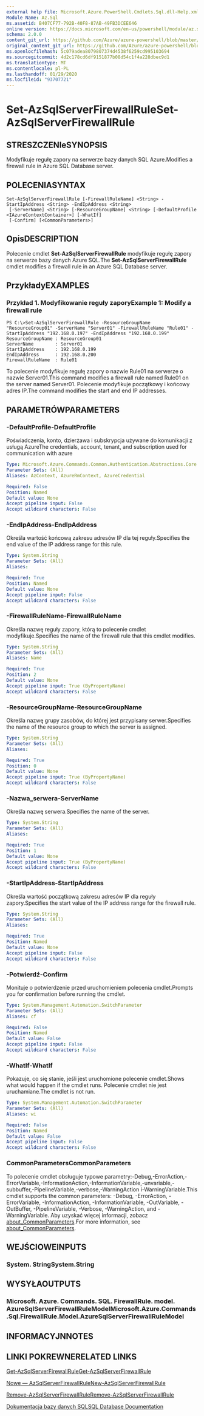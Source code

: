 ```yaml
---
external help file: Microsoft.Azure.PowerShell.Cmdlets.Sql.dll-Help.xml
Module Name: Az.Sql
ms.assetid: B407CF77-792B-40F8-87AB-49FB3DCEE646
online version: https://docs.microsoft.com/en-us/powershell/module/az.sql/set-azsqlserverfirewallrule
schema: 2.0.0
content_git_url: https://github.com/Azure/azure-powershell/blob/master/src/Sql/Sql/help/Set-AzSqlServerFirewallRule.md
original_content_git_url: https://github.com/Azure/azure-powershell/blob/master/src/Sql/Sql/help/Set-AzSqlServerFirewallRule.md
ms.openlocfilehash: 5c079adea8079807374d4538f6259cd995103694
ms.sourcegitcommit: 4d2c178cd6df9151877b08d54c1f4a228dbec9d1
ms.translationtype: MT
ms.contentlocale: pl-PL
ms.lasthandoff: 01/29/2020
ms.locfileid: "93707721"
---
```

# <span data-ttu-id="61b8d-101">Set-AzSqlServerFirewallRule</span><span class="sxs-lookup"><span data-stu-id="61b8d-101">Set-AzSqlServerFirewallRule</span></span>

## <span data-ttu-id="61b8d-102">STRESZCZENIe</span><span class="sxs-lookup"><span data-stu-id="61b8d-102">SYNOPSIS</span></span>
<span data-ttu-id="61b8d-103">Modyfikuje regułę zapory na serwerze bazy danych SQL Azure.</span><span class="sxs-lookup"><span data-stu-id="61b8d-103">Modifies a firewall rule in Azure SQL Database server.</span></span>

## <span data-ttu-id="61b8d-104">POLECENIA</span><span class="sxs-lookup"><span data-stu-id="61b8d-104">SYNTAX</span></span>

```
Set-AzSqlServerFirewallRule [-FirewallRuleName] <String> -StartIpAddress <String> -EndIpAddress <String>
 [-ServerName] <String> [-ResourceGroupName] <String> [-DefaultProfile <IAzureContextContainer>] [-WhatIf]
 [-Confirm] [<CommonParameters>]
```

## <span data-ttu-id="61b8d-105">Opis</span><span class="sxs-lookup"><span data-stu-id="61b8d-105">DESCRIPTION</span></span>
<span data-ttu-id="61b8d-106">Polecenie cmdlet **Set-AzSqlServerFirewallRule** modyfikuje regułę zapory na serwerze bazy danych Azure SQL.</span><span class="sxs-lookup"><span data-stu-id="61b8d-106">The **Set-AzSqlServerFirewallRule** cmdlet modifies a firewall rule in an Azure SQL Database server.</span></span>

## <span data-ttu-id="61b8d-107">Przykłady</span><span class="sxs-lookup"><span data-stu-id="61b8d-107">EXAMPLES</span></span>

### <span data-ttu-id="61b8d-108">Przykład 1. Modyfikowanie reguły zapory</span><span class="sxs-lookup"><span data-stu-id="61b8d-108">Example 1: Modify a firewall rule</span></span>
```
PS C:\>Set-AzSqlServerFirewallRule -ResourceGroupName "ResourceGroup01" -ServerName "Server01" -FirewallRuleName "Rule01" -StartIpAddress "192.168.0.197" -EndIpAddress "192.168.0.199"
ResourceGroupName : ResourceGroup01
ServerName        : Server01
StartIpAddress    : 192.168.0.199
EndIpAddress      : 192.168.0.200
FirewallRuleName  : Rule01
```

<span data-ttu-id="61b8d-109">To polecenie modyfikuje regułę zapory o nazwie Rule01 na serwerze o nazwie Server01.</span><span class="sxs-lookup"><span data-stu-id="61b8d-109">This command modifies a firewall rule named Rule01 on the server named Server01.</span></span>
<span data-ttu-id="61b8d-110">Polecenie modyfikuje początkowy i końcowy adres IP.</span><span class="sxs-lookup"><span data-stu-id="61b8d-110">The command modifies the start and end IP addresses.</span></span>

## <span data-ttu-id="61b8d-111">PARAMETRÓW</span><span class="sxs-lookup"><span data-stu-id="61b8d-111">PARAMETERS</span></span>

### <span data-ttu-id="61b8d-112">-DefaultProfile</span><span class="sxs-lookup"><span data-stu-id="61b8d-112">-DefaultProfile</span></span>
<span data-ttu-id="61b8d-113">Poświadczenia, konto, dzierżawa i subskrypcja używane do komunikacji z usługą Azure</span><span class="sxs-lookup"><span data-stu-id="61b8d-113">The credentials, account, tenant, and subscription used for communication with azure</span></span>

```yaml
Type: Microsoft.Azure.Commands.Common.Authentication.Abstractions.Core.IAzureContextContainer
Parameter Sets: (All)
Aliases: AzContext, AzureRmContext, AzureCredential

Required: False
Position: Named
Default value: None
Accept pipeline input: False
Accept wildcard characters: False
```

### <span data-ttu-id="61b8d-114">-EndIpAddress</span><span class="sxs-lookup"><span data-stu-id="61b8d-114">-EndIpAddress</span></span>
<span data-ttu-id="61b8d-115">Określa wartość końcową zakresu adresów IP dla tej reguły.</span><span class="sxs-lookup"><span data-stu-id="61b8d-115">Specifies the end value of the IP address range for this rule.</span></span>

```yaml
Type: System.String
Parameter Sets: (All)
Aliases:

Required: True
Position: Named
Default value: None
Accept pipeline input: False
Accept wildcard characters: False
```

### <span data-ttu-id="61b8d-116">-FirewallRuleName</span><span class="sxs-lookup"><span data-stu-id="61b8d-116">-FirewallRuleName</span></span>
<span data-ttu-id="61b8d-117">Określa nazwę reguły zapory, którą to polecenie cmdlet modyfikuje.</span><span class="sxs-lookup"><span data-stu-id="61b8d-117">Specifies the name of the firewall rule that this cmdlet modifies.</span></span>

```yaml
Type: System.String
Parameter Sets: (All)
Aliases: Name

Required: True
Position: 2
Default value: None
Accept pipeline input: True (ByPropertyName)
Accept wildcard characters: False
```

### <span data-ttu-id="61b8d-118">-ResourceGroupName</span><span class="sxs-lookup"><span data-stu-id="61b8d-118">-ResourceGroupName</span></span>
<span data-ttu-id="61b8d-119">Określa nazwę grupy zasobów, do której jest przypisany serwer.</span><span class="sxs-lookup"><span data-stu-id="61b8d-119">Specifies the name of the resource group to which the server is assigned.</span></span>

```yaml
Type: System.String
Parameter Sets: (All)
Aliases:

Required: True
Position: 0
Default value: None
Accept pipeline input: True (ByPropertyName)
Accept wildcard characters: False
```

### <span data-ttu-id="61b8d-120">-Nazwa_serwera</span><span class="sxs-lookup"><span data-stu-id="61b8d-120">-ServerName</span></span>
<span data-ttu-id="61b8d-121">Określa nazwę serwera.</span><span class="sxs-lookup"><span data-stu-id="61b8d-121">Specifies the name of the server.</span></span>

```yaml
Type: System.String
Parameter Sets: (All)
Aliases:

Required: True
Position: 1
Default value: None
Accept pipeline input: True (ByPropertyName)
Accept wildcard characters: False
```

### <span data-ttu-id="61b8d-122">-StartIpAddress</span><span class="sxs-lookup"><span data-stu-id="61b8d-122">-StartIpAddress</span></span>
<span data-ttu-id="61b8d-123">Określa wartość początkową zakresu adresów IP dla reguły zapory.</span><span class="sxs-lookup"><span data-stu-id="61b8d-123">Specifies the start value of the IP address range for the firewall rule.</span></span>

```yaml
Type: System.String
Parameter Sets: (All)
Aliases:

Required: True
Position: Named
Default value: None
Accept pipeline input: False
Accept wildcard characters: False
```

### <span data-ttu-id="61b8d-124">-Potwierdź</span><span class="sxs-lookup"><span data-stu-id="61b8d-124">-Confirm</span></span>
<span data-ttu-id="61b8d-125">Monituje o potwierdzenie przed uruchomieniem polecenia cmdlet.</span><span class="sxs-lookup"><span data-stu-id="61b8d-125">Prompts you for confirmation before running the cmdlet.</span></span>

```yaml
Type: System.Management.Automation.SwitchParameter
Parameter Sets: (All)
Aliases: cf

Required: False
Position: Named
Default value: False
Accept pipeline input: False
Accept wildcard characters: False
```

### <span data-ttu-id="61b8d-126">-WhatIf</span><span class="sxs-lookup"><span data-stu-id="61b8d-126">-WhatIf</span></span>
<span data-ttu-id="61b8d-127">Pokazuje, co się stanie, jeśli jest uruchomione polecenie cmdlet.</span><span class="sxs-lookup"><span data-stu-id="61b8d-127">Shows what would happen if the cmdlet runs.</span></span>
<span data-ttu-id="61b8d-128">Polecenie cmdlet nie jest uruchamiane.</span><span class="sxs-lookup"><span data-stu-id="61b8d-128">The cmdlet is not run.</span></span>

```yaml
Type: System.Management.Automation.SwitchParameter
Parameter Sets: (All)
Aliases: wi

Required: False
Position: Named
Default value: False
Accept pipeline input: False
Accept wildcard characters: False
```

### <span data-ttu-id="61b8d-129">CommonParameters</span><span class="sxs-lookup"><span data-stu-id="61b8d-129">CommonParameters</span></span>
<span data-ttu-id="61b8d-130">To polecenie cmdlet obsługuje typowe parametry:-Debug,-ErrorAction,-ErrorVariable,-InformationAction,-InformationVariable,-unvariable,-subbuffer,-PipelineVariable,-verbose,-WarningAction i-WarningVariable.</span><span class="sxs-lookup"><span data-stu-id="61b8d-130">This cmdlet supports the common parameters: -Debug, -ErrorAction, -ErrorVariable, -InformationAction, -InformationVariable, -OutVariable, -OutBuffer, -PipelineVariable, -Verbose, -WarningAction, and -WarningVariable.</span></span> <span data-ttu-id="61b8d-131">Aby uzyskać więcej informacji, zobacz [about_CommonParameters](https://go.microsoft.com/fwlink/?LinkID=113216).</span><span class="sxs-lookup"><span data-stu-id="61b8d-131">For more information, see [about_CommonParameters](https://go.microsoft.com/fwlink/?LinkID=113216).</span></span>

## <span data-ttu-id="61b8d-132">WEJŚCIOWE</span><span class="sxs-lookup"><span data-stu-id="61b8d-132">INPUTS</span></span>

### <span data-ttu-id="61b8d-133">System. String</span><span class="sxs-lookup"><span data-stu-id="61b8d-133">System.String</span></span>

## <span data-ttu-id="61b8d-134">WYSYŁA</span><span class="sxs-lookup"><span data-stu-id="61b8d-134">OUTPUTS</span></span>

### <span data-ttu-id="61b8d-135">Microsoft. Azure. Commands. SQL. FirewallRule. model. AzureSqlServerFirewallRuleModel</span><span class="sxs-lookup"><span data-stu-id="61b8d-135">Microsoft.Azure.Commands.Sql.FirewallRule.Model.AzureSqlServerFirewallRuleModel</span></span>

## <span data-ttu-id="61b8d-136">INFORMACYJN</span><span class="sxs-lookup"><span data-stu-id="61b8d-136">NOTES</span></span>

## <span data-ttu-id="61b8d-137">LINKI POKREWNE</span><span class="sxs-lookup"><span data-stu-id="61b8d-137">RELATED LINKS</span></span>

[<span data-ttu-id="61b8d-138">Get-AzSqlServerFirewallRule</span><span class="sxs-lookup"><span data-stu-id="61b8d-138">Get-AzSqlServerFirewallRule</span></span>](./Get-AzSqlServerFirewallRule.md)

[<span data-ttu-id="61b8d-139">Nowe — AzSqlServerFirewallRule</span><span class="sxs-lookup"><span data-stu-id="61b8d-139">New-AzSqlServerFirewallRule</span></span>](./New-AzSqlServerFirewallRule.md)

[<span data-ttu-id="61b8d-140">Remove-AzSqlServerFirewallRule</span><span class="sxs-lookup"><span data-stu-id="61b8d-140">Remove-AzSqlServerFirewallRule</span></span>](./Remove-AzSqlServerFirewallRule.md)

[<span data-ttu-id="61b8d-141">Dokumentacja bazy danych SQL</span><span class="sxs-lookup"><span data-stu-id="61b8d-141">SQL Database Documentation</span></span>](https://docs.microsoft.com/azure/sql-database/)


